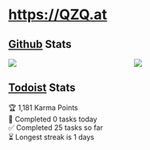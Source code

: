 # https://QZQ.at

## [Github](https://github.com/SamuelQZQ) Stats

<div style="display: flex;">
  <a href="#" style="flex:1;">
  <img align="center" src="https://github-readme-stats.vercel.app/api?username=samuelQZQ&count_private=true&show_icons=true&include_all_commits=true&bg_color=45,0f2027,203A43,282a36&title_color=ff6e96&icon_color=79dafa&text_color=f8f8f2">
  </a>
  <a href="#" style="flex:1;">
    <img align="center" src="https://github-readme-stats.vercel.app/api/top-langs/?username=samuelQZQ&count_private=true&layout=compact&include_all_commits=true&bg_color=45,0f2027,203A43,282a36&title_color=ff6e96&icon_color=79dafa&text_color=f8f8f2">
  </a>
</div>

## [Todoist](https://todoist.com/) Stats

<!-- TODO-IST:START -->
🏆  1,181 Karma Points           
🌸  Completed 0 tasks today           
✅  Completed 25 tasks so far           
⏳  Longest streak is 1 days
<!-- TODO-IST:END -->
